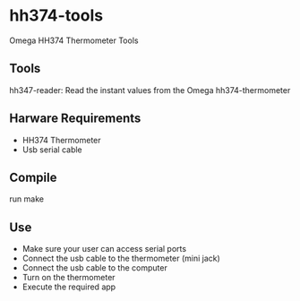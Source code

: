 hh374-tools
===========

Omega HH374 Thermometer Tools

Tools
-----
hh347-reader: Read the instant values from the Omega hh374-thermometer

Harware Requirements
--------------------
- HH374 Thermometer
- Usb serial cable

Compile
-------
run make

Use
---
- Make sure your user can access serial ports
- Connect the usb cable to the thermometer (mini jack)
- Connect the usb cable to the computer
- Turn on the thermometer
- Execute the required app
